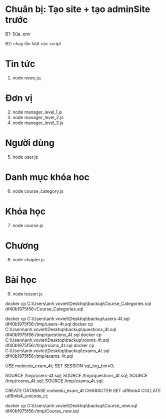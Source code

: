 # Chuân bị: Tạo site + tạo adminSite trước

B1: Sửa .env

B2: chạy lần lượt các script

# Tin tức

1. node news.js;

# Đơn vị

2. node manager_level_1.js
3. node manager_level_2.js
4. node manager_level_3.js

# Người dùng

5. node user.js

# Danh mục khóa hoc

6. node course_category.js

# Khóa học

7. node course.js

# Chương

8. node chapter.js

# Bài học

9. node lesson.js

docker cp C:\Users\anh.voviet\Desktop\backup\Course_Categories.sql df40b1975f56:/Course_Categories.sql

docker cp C:\Users\anh.voviet\Desktop\backup\users-4t.sql df40b1975f56:/tmp/users-4t.sql
docker cp C:\Users\anh.voviet\Desktop\backup\questions_4t.sql df40b1975f56:/tmp/questions_4t.sql
docker cp C:\Users\anh.voviet\Desktop\backup\rooms_4t.sql df40b1975f56:/tmp/rooms_4t.sql
docker cp C:\Users\anh.voviet\Desktop\backup\exams_4t.sql df40b1975f56:/tmp/exams_4t.sql

USE mobiedu_exam_4t;
SET SESSION sql_log_bin=0;

SOURCE /tmp/users-4t.sql;
SOURCE /tmp/questions_4t.sql;
SOURCE /tmp/rooms_4t.sql;
SOURCE /tmp/exams_4t.sql;

CREATE DATABASE mobiedu_exam_4t CHARACTER SET utf8mb4 COLLATE utf8mb4_unicode_ci;

docker cp C:\Users\anh.voviet\Desktop\backup\Course_new.sql df40b1975f56:/tmp/Course_new.sql
